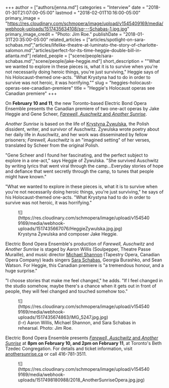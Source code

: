 +++
author = ["authors/jenna.md"]
categories = "Interview"
date = "2018-01-30T21:07:00-05:00"
lastmod = "2018-02-01T10:16:00-05:00"
primary_image = "https://res.cloudinary.com/schmopera/image/upload/v1545409169/media/webhook-uploads/1517435634108/sq---Schabas-1.jpg.jpg"
primary_image_credit = "Photo: Jim Roe."
publishDate = "2018-01-31T20:35:00-05:00"
related_articles = ["articles/spotlight-on-sara-schabas.md","articles/lifelike-theatre-at-luminato-the-story-of-charlotte-salomon.md","articles/perfect-for-its-time-heggie-double-bill-in-atlanta.md"]
related_people = ["scene/people/sara-schabas.md","scene/people/jake-heggie.md"]
short_description = "&quot;What we wanted to explore in these pieces is, what it is to survive when you&#039;re not necessarily doing heroic things, you&#039;re just surviving,&quot; Heggie says of his Holocaust-themed one-acts. &quot;What Krystyna had to do in order to survive was not heroic, it was horrifying.&quot;"
slug = "heggies-holocaust-operas-see-canadian-premiere"
title = "Heggie&#039;s Holocaust operas see Canadian premiere"
+++

On **February 10 and 11**, the new Toronto-based Electric Bond Opera Ensemble presents the Canadian premiere of two one-act operas by Jake Heggie and Gene Scheer, [*Farewell, Auschwitz* and *Another Sunrise*](https://www.beth-tzedec.org/page/hub/category/event-another-sunrise-farewell-auschwitz-opera).

*Another Sunrise* is based on the life of [Krystyna Żywulska](http://holocaustmusic.ort.org/places/camps/death-camps/auschwitz/zywulska-krystyna/), the Polish dissident, writer, and survivor of Auschwitz. Żywulska wrote poetry about her daily life in Auschwitz, and her work was disseminated by fellow prisoners; *Farewell, Auschwitz* is an "imagined setting" of her verses, translated by Scheer from the original Polish.

"Gene Scheer and I found her fascinating, and the perfect subject to explore in a one-act," says Heggie of Żywulska. "She survived Auschwitz by writing lyrics that went viral through the camp...Everyday stories of hope and defiance that went secretly through the camp, to tunes that people might have known." 

"What we wanted to explore in these pieces is, what it is to survive when you're not necessarily doing heroic things, you're just surviving," he says of his Holocaust-themed one-acts. "What Krystyna had to do in order to survive was not heroic, it was horrifying." 

<figure data-type="image">
![](https://res.cloudinary.com/schmopera/image/upload/v1545409169/media/webhook-uploads/1517435667076/HeggieZywulska.jpg.jpg)
<figcaption>Krystyna Żywulska and composer Jake Heggie.</figcaption>
</figure>

Electric Bond Opera Ensemble's production of *Farewell, Auschwitz* and *Another Sunrise* is staged by Aaron Willis (Soulpepper, Theatre Passe Muraille), and music director [Michael Shannon](/michael-shannon-the-opera-pianist/) (Tapestry Opera, Canadian Opera Company) leads singers [Sara Schabas](/spotlight-on-sara-schabas/), Georgia Burashko, and Sean Watson. For Heggie, this Canadian premiere is "a tremendous honour, and a huge surprise."

"I choose stories that make me feel changed," he adds. "If I feel changed in the studio somehow, maybe there's a chance when it gets out in front of people, they will feel changed and touched somehow too."

<figure data-type="image">
![](https://res.cloudinary.com/schmopera/image/upload/v1545409169/media/webhook-uploads/1517435674863/IMG_5247.jpg.jpg)
<figcaption>(l-r) Aaron Willis, Michael Shannon, and Sara Schabas in rehearsal. Photo: Jim Roe.</figcaption>
</figure>

Electric Bond Opera Ensemble presents [*Farewell, Auschwitz* and *Another Sunrise*](https://www.beth-tzedec.org/page/hub/category/event-another-sunrise-farewell-auschwitz-opera) at **8pm on February 10, and 2pm on February 11**, at Toronto's Beth Tzedec Congregation. For details and ticket information, visit [anothersunrise.ca](https://www.beth-tzedec.org/page/hub/category/event-another-sunrise-farewell-auschwitz-opera) or call 416-781-3511.

<figure data-type="image">
![](https://res.cloudinary.com/schmopera/image/upload/v1545409169/media/webhook-uploads/1517498180988/2018_AnotherSunriseOpera.jpg.jpg)
</figure>
